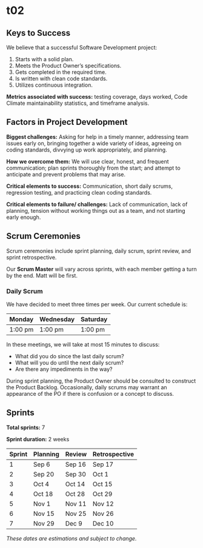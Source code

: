 # t02

## Keys to Success
We believe that a successful Software Development project:
1. Starts with a solid plan.
2. Meets the Product Owner’s specifications.
3. Gets completed in the required time.
4. Is written with clean code standards.
5. Utilizes continuous integration.

**Metrics associated with success:** testing coverage, days worked, Code Climate maintainability statistics, and timeframe analysis.

## Factors in Project Development

**Biggest challenges:** Asking for help in a timely manner, addressing team issues early on, bringing together a wide variety of ideas, agreeing on coding standards, divvying up work appropriately, and planning.

**How we overcome them:** We will use clear, honest, and frequent communication; plan sprints thoroughly from the start; and attempt to anticipate and prevent problems that may arise.

**Critical elements to success:** Communication, short daily scrums, regression testing, and practicing clean coding standards.

**Critical elements to failure/ challenges:** Lack of communication, lack of planning, tension without working things out as a team, and not starting early enough.

## Scrum Ceremonies
Scrum ceremonies include sprint planning, daily scrum, sprint review, and sprint retrospective.

Our **Scrum Master** will vary across sprints, with each member getting a turn by the end. Matt will be first.

### Daily Scrum
We have decided to meet three times per week. Our current schedule is:

| Monday  | Wednesday | Saturday |
| ------- | --------- | -------- |
| 1:00 pm | 1:00 pm   | 1:00 pm  |

In these meetings, we will take at most 15 minutes to discuss:
* What did you do since the last daily scrum?
* What will you do until the next daily scrum?
* Are there any impediments in the way?

During sprint planning, the Product Owner should be consulted to construct the Product Backlog. Occasionally, daily scrums may warrant an appearance of the PO if there is confusion or a concept to discuss.

## Sprints
**Total sprints:** 7

**Sprint duration:** 2 weeks

| Sprint | Planning | Review | Retrospective |
| ------ | -------- | ------ | ------------- |
| 1 | Sep 6 | Sep 16 | Sep 17 |
| 2 | Sep 20 | Sep 30 | Oct 1 |
| 3 | Oct 4 | Oct 14 | Oct 15 |
| 4 | Oct 18 | Oct 28 | Oct 29 |
| 5 | Nov 1 | Nov 11 | Nov 12 |
| 6 | Nov 15 | Nov 25 | Nov 26 |
| 7 | Nov 29 | Dec 9 | Dec 10 |

*These dates are estimations and subject to change.*
